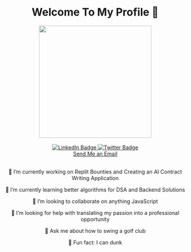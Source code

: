 
<div id="header" align="center">
  <h1>Welcome To My Profile 👋</h1>
  <img src="https://media1.tenor.com/m/bdHtTkZFGTIAAAAC/developers.gif" width="300" />
</div>
</br>
<div id="badges" align="center">
  <a href="https://linkedin.com/in/ross-vasquez" target="_blank">
    <img src="https://img.shields.io/badge/LinkedIn-blue?style=for-the-badge&logo=linkedin&logoColor=white" alt="LinkedIn Badge"/>
  </a>
  <a href="https://www.x.com/quezdevelops" target="_blank">
    <img src="https://img.shields.io/badge/Twitter-blue?style=for-the-badge&logo=twitter&logoColor=white" alt="Twitter Badge"/>
  </a>
</div>
<div align="center">
  <a href="mailto:thomasross.vasquez@gmail.com">Send Me an Email</a>
</div>

</br>
<div id="about" align="center">
  <p>🔭 I’m currently working on Replit Bounties and Creating an AI Contract Writing Application</p>
  <p>🌱 I’m currently learning better algorithms for DSA and Backend Solutions</p>
  <p>👯 I’m looking to collaborate on anything JavaScript</p>
  <p>🤔 I’m looking for help with translating my passion into a professional opportunity</p>
  <p>💬 Ask me about how to swing a golf club</p>
  <p>🏀 Fun fact: I can dunk</p>
</div>
